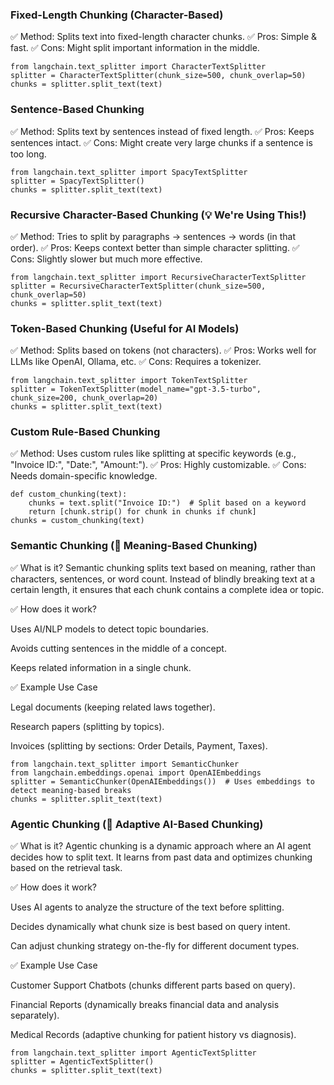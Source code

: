 ### Fixed-Length Chunking (Character-Based)
✅ Method: Splits text into fixed-length character chunks.
✅ Pros: Simple & fast.
✅ Cons: Might split important information in the middle.

    from langchain.text_splitter import CharacterTextSplitter
    splitter = CharacterTextSplitter(chunk_size=500, chunk_overlap=50)
    chunks = splitter.split_text(text)

### Sentence-Based Chunking
✅ Method: Splits text by sentences instead of fixed length.
✅ Pros: Keeps sentences intact.
✅ Cons: Might create very large chunks if a sentence is too long.

    from langchain.text_splitter import SpacyTextSplitter
    splitter = SpacyTextSplitter()
    chunks = splitter.split_text(text)

### Recursive Character-Based Chunking (💡 We're Using This!)
✅ Method: Tries to split by paragraphs → sentences → words (in that order).
✅ Pros: Keeps context better than simple character splitting.
✅ Cons: Slightly slower but much more effective.

    from langchain.text_splitter import RecursiveCharacterTextSplitter
    splitter = RecursiveCharacterTextSplitter(chunk_size=500, chunk_overlap=50)
    chunks = splitter.split_text(text)

### Token-Based Chunking (Useful for AI Models)
✅ Method: Splits based on tokens (not characters).
✅ Pros: Works well for LLMs like OpenAI, Ollama, etc.
✅ Cons: Requires a tokenizer.

    from langchain.text_splitter import TokenTextSplitter
    splitter = TokenTextSplitter(model_name="gpt-3.5-turbo", chunk_size=200, chunk_overlap=20)
    chunks = splitter.split_text(text)

### Custom Rule-Based Chunking
✅ Method: Uses custom rules like splitting at specific keywords (e.g., "Invoice ID:", "Date:", "Amount:").
✅ Pros: Highly customizable.
✅ Cons: Needs domain-specific knowledge.

    def custom_chunking(text):
        chunks = text.split("Invoice ID:")  # Split based on a keyword
        return [chunk.strip() for chunk in chunks if chunk]
    chunks = custom_chunking(text)

### Semantic Chunking (📌 Meaning-Based Chunking)
✅ What is it?
Semantic chunking splits text based on meaning, rather than characters, sentences, or word count. Instead of blindly breaking text at a certain length, it ensures that each chunk contains a complete idea or topic.

✅ How does it work?

Uses AI/NLP models to detect topic boundaries.

Avoids cutting sentences in the middle of a concept.

Keeps related information in a single chunk.

✅ Example Use Case

Legal documents (keeping related laws together).

Research papers (splitting by topics).

Invoices (splitting by sections: Order Details, Payment, Taxes).

    from langchain.text_splitter import SemanticChunker
    from langchain.embeddings.openai import OpenAIEmbeddings
    splitter = SemanticChunker(OpenAIEmbeddings())  # Uses embeddings to detect meaning-based breaks
    chunks = splitter.split_text(text)

### Agentic Chunking (📌 Adaptive AI-Based Chunking)
✅ What is it?
Agentic chunking is a dynamic approach where an AI agent decides how to split text. It learns from past data and optimizes chunking based on the retrieval task.

✅ How does it work?

Uses AI agents to analyze the structure of the text before splitting.

Decides dynamically what chunk size is best based on query intent.

Can adjust chunking strategy on-the-fly for different document types.

✅ Example Use Case

Customer Support Chatbots (chunks different parts based on query).

Financial Reports (dynamically breaks financial data and analysis separately).

Medical Records (adaptive chunking for patient history vs diagnosis).

    from langchain.text_splitter import AgenticTextSplitter
    splitter = AgenticTextSplitter()
    chunks = splitter.split_text(text)
